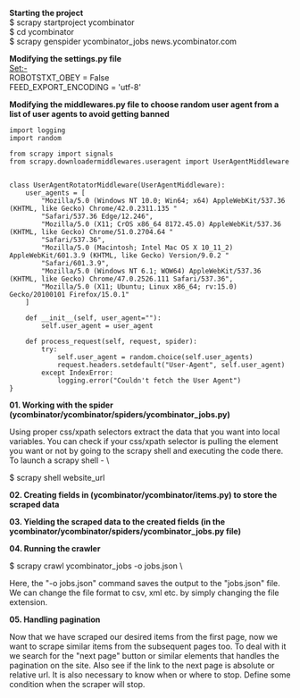 **Starting the project** \
\$ scrapy startproject ycombinator \
\$ cd ycombinator \
\$ scrapy genspider ycombinator_jobs news.ycombinator.com

**Modifying the settings.py file** \
<u>Set:-</u> \
ROBOTSTXT_OBEY = False \
FEED_EXPORT_ENCODING = 'utf-8'

**Modifying the middlewares.py file to choose random user agent from a list of user agents to avoid getting banned**

    import logging
    import random

    from scrapy import signals
    from scrapy.downloadermiddlewares.useragent import UserAgentMiddleware


    class UserAgentRotatorMiddleware(UserAgentMiddleware):
        user_agents = [
            "Mozilla/5.0 (Windows NT 10.0; Win64; x64) AppleWebKit/537.36 (KHTML, like Gecko) Chrome/42.0.2311.135 "
            "Safari/537.36 Edge/12.246",
            "Mozilla/5.0 (X11; CrOS x86_64 8172.45.0) AppleWebKit/537.36 (KHTML, like Gecko) Chrome/51.0.2704.64 "
            "Safari/537.36",
            "Mozilla/5.0 (Macintosh; Intel Mac OS X 10_11_2) AppleWebKit/601.3.9 (KHTML, like Gecko) Version/9.0.2 "
            "Safari/601.3.9",
            "Mozilla/5.0 (Windows NT 6.1; WOW64) AppleWebKit/537.36 (KHTML, like Gecko) Chrome/47.0.2526.111 Safari/537.36",
            "Mozilla/5.0 (X11; Ubuntu; Linux x86_64; rv:15.0) Gecko/20100101 Firefox/15.0.1"
        ]

        def __init__(self, user_agent=""):
            self.user_agent = user_agent

        def process_request(self, request, spider):
            try:
                self.user_agent = random.choice(self.user_agents)
                request.headers.setdefault("User-Agent", self.user_agent)
            except IndexError:
                logging.error("Couldn't fetch the User Agent")
    }


**01. Working with the spider (ycombinator/ycombinator/spiders/ycombinator_jobs.py)**

Using proper css/xpath selectors extract the data that you want into local variables. You can check if your css/xpath selector is pulling the element you want or not by going to the scrapy shell and executing the code there. To launch a scrapy shell - \

\$ scrapy shell website_url

**02. Creating fields in (ycombinator/ycombinator/items.py) to store the scraped data**

**03. Yielding the scraped data to the created fields (in the ycombinator/ycombinator/spiders/ycombinator_jobs.py file)**

**04. Running the crawler** 

\$ scrapy crawl ycombinator_jobs -o jobs.json \

Here, the "-o jobs.json" command saves the output to the "jobs.json" file. We can change the file format to csv, xml etc. by simply changing the file extension. 

**05. Handling pagination**

Now that we have scraped our desired items from the first page, now we want to scrape similar items from the subsequent pages too. To deal with it we search for the "next page" button or similar elements that handles the pagination on the site. Also see if the link to the next page is absolute or relative url. It is also necessary to know when or where to stop. Define some condition when the scraper will stop. 

